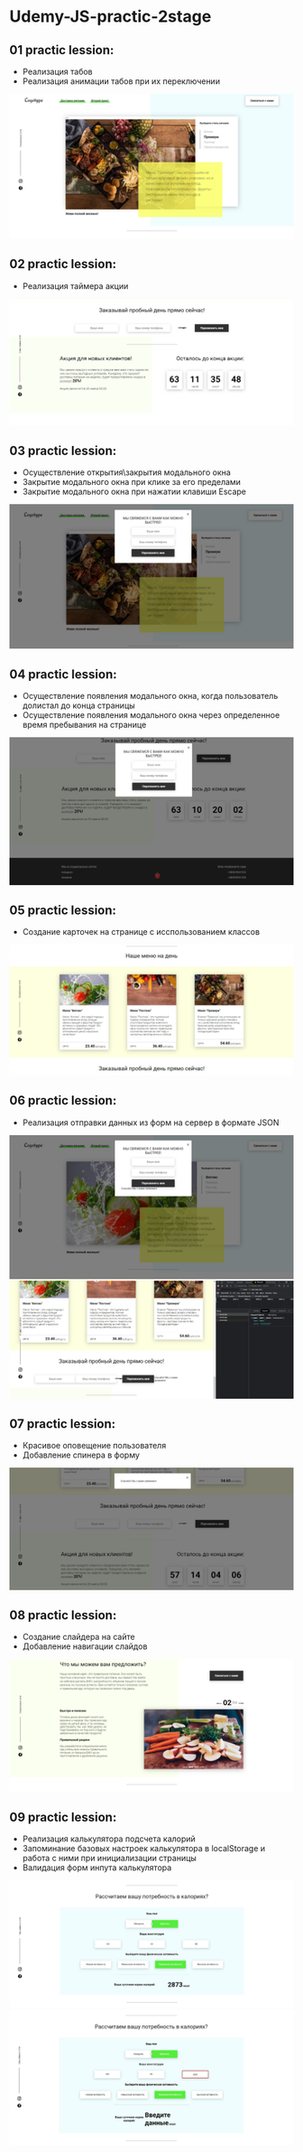 # Udemy-JS-practic-2stage

## 01 practic lession:

- Реализация табов
- Реализация анимации табов при их переключении

<img src="./Screenshots for README/Tabs_scr1.jpg" alt="img"/>

## 02 practic lession:

- Реализация таймера акции

<img src="./Screenshots for README/Timer_scr2.jpg" alt="img"/>

## 03 practic lession:

- Осуществление открытия\закрытия модального окна
- Закрытие модального окна при клике за его пределами
- Закрытие модального окна при нажатии клавиши Escape

<img src="./Screenshots for README/ModalWindow_scr3.jpg" alt="img"/>

## 04 practic lession:

- Осуществление появления модального окна, когда пользователь долистал до конца страницы
- Осуществление появления модального окна через определенное время пребывания на странице 

<img src="./Screenshots for README/UpdatedModalWindow_scr4.jpg" alt="img"/>

## 05 practic lession:

- Создание карточек на странице с исспользованием классов

<img src="./Screenshots for README/UsingClassesForCards_scr5.jpg" alt="img"/>

## 06 practic lession:

- Реализация отправки данных из форм на сервер в формате JSON

<img src="./Screenshots for README/Forms_scr6.jpg" alt="img"/>
<img src="./Screenshots for README/Forms_scr7.jpg" alt="img"/>

## 07 practic lession:

- Красивое оповещение пользователя
- Добавление спинера в форму

<img src="./Screenshots for README/UserNotification_scr8.jpg" alt="img"/>

## 08 practic lession:

- Создание слайдера на сайте
- Добавление навигации слайдов

<img src="./Screenshots for README/Slider_scr9.jpg" alt="img"/>

## 09 practic lession:

- Реализация калькулятора подсчета калорий
- Запоминание базовых настроек калькулятора в localStorage и работа с ними при инициализации страницы
- Валидация форм инпута калькулятора

<img src="./Screenshots for README/Calc_scr10.jpg" alt="img"/>
<img src="./Screenshots for README/Calc_scr11.jpg" alt="img"/>